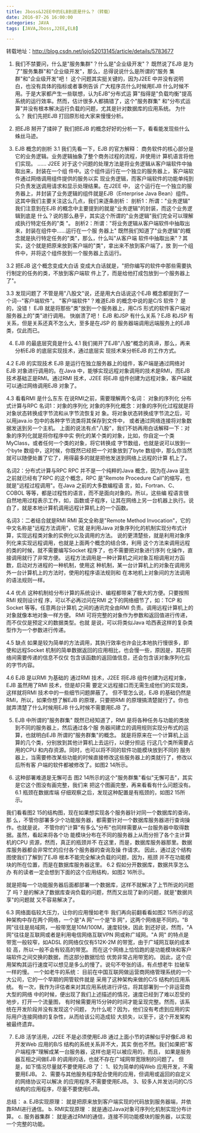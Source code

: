 ```yaml
---
title: Jboss&J2EE中的ELB到底是什么？（转载）
date: 2016-07-26 16:00:00
categories: JAVA
tags: [JAVA,Jboss,J2EE,ELB]

---
```


转载地址：http://blog.csdn.net/jojo52013145/article/details/5783677

1. 我们不禁要问，什么是"服务集群"？什么是"企业级开发"？ 
既然说了EJB 是为了"服务集群"和"企业级开发"，那么，总得说说什么是所谓的"服务
集群"和"企业级开发"吧！
这个问题其实挺关键的，因为J2EE 中并没有说明白，也没有具体的指标或者事例告诉
广大程序员什么时候用EJB 什么时候不用。于是大家都产生一些联想，认为EJB"分布式运
算"指得是"负载均衡"提高系统的运行效率。然而，估计很多人都搞错了，这个"服务群集"
和"分布式运算"并没有根本解决运行负载的问题，尤其是针对数据库的应用系统。
为什么？
我们先把EJB 打回原形给大家来慢慢分析。

<!--more-->

2. 把EJB 掰开了揉碎了 
我们把EJB 的概念好好的分析一下，看看能发现些什么蛛丝马迹。

3. EJB 概念的剖析
 3.1 我们先看一下，EJB 的官方解释：
商务软件的核心部分是它的业务逻辑。业务逻辑抽象了整个商务过程的流程，并使用计
算机语言将他们实现。
……
J2EE 对于这个问题的处理方法是将业务逻辑从客户端软件中抽取出来，封装在一个组
件中。这个组件运行在一个独立的服务器上，客户端软件通过网络调用组件提供的服务以实
现业务逻辑，而客户端软件的功能单纯到只负责发送调用请求和显示处理结果。在J2EE 中，
这个运行在一个独立的服务器上，并封装了业务逻辑的组件就是EJB（Enterprise Java
Bean）组件。
这其中我们主要关注这么几点，我们来逐条剖析：
剖析1：所谓："业务逻辑" 
我们注意到在EJB 的概念中主要提到的就是"业务逻辑"的封装，而这个业务逻辑到底是
什么？说的那么悬乎，其实这个所谓的"业务逻辑"我们完全可以理解成执行特定任务的"类
"。
剖析2：所谓："将业务逻辑从客户端软件中抽取出来，封装在组件中……运行在一个服
务器上"
既然我们知道了"业务逻辑"的概念就是执行特定任务的"类"，那么，什么叫"从客户端
软件中抽取出来"？其实，这个就是把原来放到客户端的"类"，拿出来不放到客户端了，放
到一个组件中，并将这个组件放到一个服务器上去运行。

 3.2 把EJB 这个概念变成大白话 
变成大白话就是，"把你编写的软件中那些需要执行制定的任务的类，不放到客户端软
件上了，而是给他打成包放到一个服务器上了"。

 3.3 发现问题了 
不管是用"八股文"说，还是用大白话说这个EJB 概念都提到了一个词--"客户端软件"。
"客户端软件"？难道EJB 的概念中说的是C/S 软件？
是的，没错！
EJB 就是将那些"类"放到一个服务器上，用C/S 形式的软件客户端对服务器上的"类"进行调用。
快崩溃了吧！
EJB 和JSP 有什么关系？EJB 和JSP 有关系，但是关系还真不怎么大，至多是在JSP 的
服务器端调用远端服务上的EJB 类，仅此而已。

4. EJB 的最底层究竟是什么 
 4.1 我们揭开了EJB"八股"概念的真谛，那么，再来分析EJB 的底层实现技术，通过底层实
现技术来分析EJB 的工作方式。

 4.2 EJB 的实现技术
EJB 是运行在独立服务器上的组件，客户端是通过网络对EJB 对象进行调用的。在Java
中，能够实现远程对象调用的技术是RMI，而EJB 技术基础正是RMI。通过RMI 技术，J2EE
将EJB 组件创建为远程对象，客户端就可以通过网络调用EJB 对象了。

 4.3 看看RMI 是什么东东 
在说RMI之前，需要理解两个名词：
对象的序列化
分布式计算与RPC
名词1：对象的序列化 
对象的序列化概念：对象的序列化过程就是将对象状态转换成字节流和从字节流恢复对
象。将对象状态转换成字节流之后，可以用java.io 包中的各种字节流类将其保存到文件中，
或者通过网络连接将对象数据发送到另一个主机。
上面的说法有点"八股"，我们不妨再用白话解释一下：对象的序列化就是将你程序中实
例化的某个类的对象，比如，你自定一个类MyClass，或者任何一个类的对象，将它转换成
字节数组，也就是说可以放到一个byte 数组中，这时候，你既然已经把一个对象放到了byte
数组中，那么你当然就可以随便处置了它了，用得最多的就是把他发送到网络上远程的计算
机上了。

 名词2：分布式计算与RPC 
RPC 并不是一个纯粹的Java 概念，因为在Java 诞生之前就已经有了RPC 的这个概念，RPC
是"Remote Procedure Call"的缩写，也就是"远程过程调用"。在Java 之前的大多数编程语
言，如，Fortran、C、COBOL 等等，都是过程性的语言，而不是面向对象的。所以，这些编
程语言很自然地用过程表示工作，如，函数或子程序，让其在网络上另一台机器上执行。说
白了，就是本地计算机调用远程计算机上的一个函数。

 名词3：二者结合就是RMI 
RMI 英文全称是"Remote Method Invocation"，它的中文名称是"远程方法调用"，它就
是利用Java 对象序列化的机制实现分布式计算，实现远程类对象的实例化以及调用的方法。
说的更清楚些，就是利用对象序列化来实现远程调用，也就是上面两个概念的结合体，利用
这个方法来调用远程的类的时候，就不需要编写Socket 程序了，也不需要把对象进行序列
化操作，直接调用就行了非常方便。
远程方法调用是一种计算机之间对象互相调用对方函数，启动对方进程的一种机制，使用这
种机制，某一台计算机上的对象在调用另外一台计算机上的方法时，使用的程序语法规则和
在本地机上对象间的方法调用的语法规则一样。

 4.4 优点
这种机制给分布计算的系统设计、编程都带来了极大的方便。只要按照RMI 规则设计程
序，可以不必再过问在RMI 之下的网络细节了，如：TCP 和Socket 等等。任意两台计算机
之间的通讯完全由RMI 负责。调用远程计算机上的对象就像本地对象一样方便。
RMI 可将完整的对象作为参数和返回值进行传递，而不仅仅是预定义的数据类型。也就
是说，可以将类似Java 哈西表这样的复杂类型作为一个参数进行传递。

 4.5 缺点 
如果是较为简单的方法调用，其执行效率也许会比本地执行慢很多，即使和远程Socket
机制的简单数据返回的应用相比，也会慢一些，原因是，其在网络间需要传递的信息不仅仅
包含该函数的返回值信息，还会包含该对象序列化后的字节内容。

 4.6 EJB 是以RMI 为基础的
通过RMI 技术，J2EE 将EJB 组件创建为远程对象，EJB 虽然用了RMI 技术，但是却只需
要定义远程接口而无需生成他们的实现类，这样就将RMI 技术中的一些细节问题屏蔽了。
但不管怎么说，EJB 的基础仍然是RMI，所以，如果你想了解EJB 的原理，只要把RMI
的原理搞清楚就行了。你也就弄清楚了什么时候用EJB 什么时候不需要用EJB 了。

5. EJB 中所谓的"服务群集" 
既然已经知道了，RMI 是将各种任务与功能的类放到不同的服务器上，然后通过各个服
务器间建立的调用规则实现分布式的运算，也就明白EJB 所谓的"服务群集"的概念。
就是将原来在一个计算机上运算的几个类，分别放到其他计算机上去运行，以便分担运
行这几个类所需要占用的CPU 和内存资源。同时，也可以将不同的软件功能模块放到不同的
服务器上，当需要修改某些功能的时候直接修改这些服务器上的类就行了，修改以后所有客
户端的软件都被修改了。如图2 14所示。

6. 这种部署难道是无懈可击 
图2 14所示的这个"服务群集"看似"无懈可击"，其实是它这个图没有画完整，我们来
把这个图画完整，再来看看有什么问题没有。
 6.1 瓶颈在数据库端 
仔细观察之后，发现这种配置是有瓶颈的，如图2 15所示。

 我们看看图2 15的结构图，现在如果想实现各个服务器针对同一个数据库的查询，那
么，不管你部署多少个功能服务器，都需要针对一个数据库服务器进行查询操作。也就是说，
不管你的"计算"有多么"分布"也同样需要从一台服务器中取得数据。虽然，看起来将各个功
能模块分布在不同的服务器上从而分担了各个主计算机的CPU 资源，然而，真正的瓶颈并不
在这里，而是，数据库服务器那里。数据库服务器都会非常忙的应付各个服务器的查询及操
作请求。
因此，通过这个结构图使我们了解到了EJB 根本不能完全解决负载的问题，因为，瓶颈
并不在功能模块的所在位置，而是在数据库服务器这里。
 6.2 假如分开数据库，数据共享怎么办 
有的读者一定会想到下面的这个应用结构，如图2 16所示。

 就是把每一个功能服务器后面都部署一个数据库，这样不就解决了上节所说的问题了
吗？是的解决了数据库查询负载的问题，然而又出现了新的问题，就是"数据共享"的问题就
又不容易解决了。

 6.3 网络面临较大压力，让你的应用慢如老牛
我们再向前翻看看如图2 15所示的这种架构中存在两个网络，一个是"A 网"一个是"B
网"，这两个网络是不同的。"B 网"往往是局域网，一般带宽是10M/100M，速度较快，因此
到还好说，然而，"A 网"往往是互联网或者是利用电信网络互联VPN 网或称广域网。"A 网"
的特点是带宽一般较窄，如ADSL 的网络仅仅有512K-2M 的带宽，由于广域网互联的成本较
高，所以一般不会有较高的带宽。
而在这个网络上恰恰跑的是功能模块和客户端软件之间交换的数据，而这部分数据恰恰
优势非常占用带宽的。
因此，这个应用架构其运行速度可以想见是多么的慢了。说句不夸张的话，有点想老牛
拉破车一样的慢。
一个如老牛的系统：
目前在中国互联网做运营商网络管理系统的一个大公司，它的一个早期的网管软件就是
采用了这种架构来做的C/S 结构的应用系统。
有一次，我作为评估者来对其应用系统进行评估，将其部署到一个非运营商大型的网络
中的时候，便出现了我们上述描述的情况，速度已经到了难以忍受的地步，打开一个流量图，
有时候需要用15分钟的时间才能呈现完整。然而，该系统在开发阶段并没有发现这个问题，
为什么呢？因为，他们没有考虑到应用的实际用户连接网络的复杂性，从而给该公司造成较
大损失，以至于，这个开发架构被最终遗弃。

7. EJB 活学活用，J2EE 不是必须使用EJB 
通过上面小节的讲解似乎好像EJB 和开发Web 应用的B/S 结构的系统关系并不大，其实
倒也不然。我们如果把"客户端程序"理解成某一台服务器，这样也是可以被应用的，而且，
如果是服务器互相之间做EJB 的调用的话，也就不存在广域网带宽限制的问题了。
但是，如下情况尽量就不要使用EJB 了：
1、较为简单的纯Web 应用开发，不需要用EJB。
2、需要与其他服务程序配合使用的应用，但调用或返回的自定义的网络协议可以解决
的应用程序,不需要使用EJB。
3、较多人并发访问的C/S 结构的应用程序，尽量不要使用EJB。
 
 
总结：
a. EJB实现原理： 就是把原来放到客户端实现的代码放到服务器端，并依靠RMI进行通信。
b. RMI实现原理 ：就是通过Java对象可序列化机制实现分布计算。
c. 服务器集群： 就是通过RMI的通信，连接不同功能模块的服务器，以实现一个完整的功能。